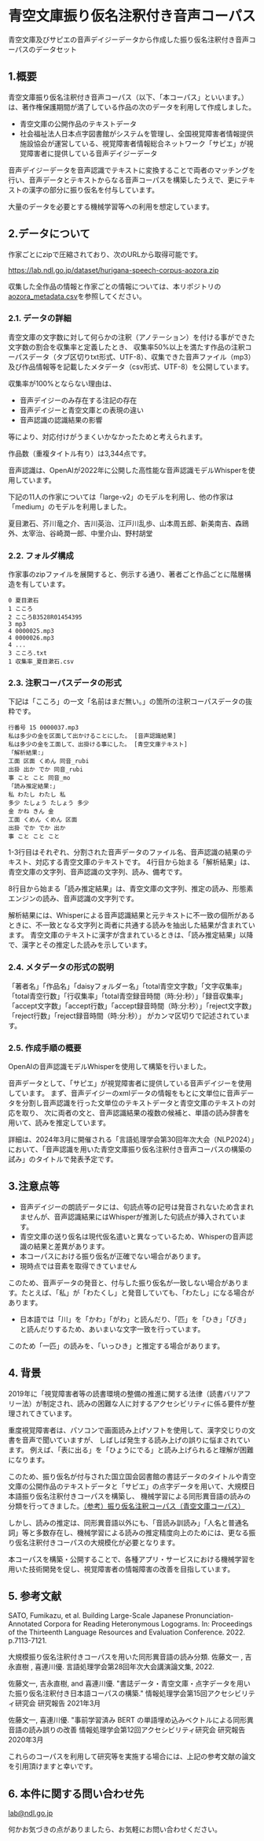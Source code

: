# 青空文庫振り仮名注釈付き音声コーパス
青空文庫及びサピエの音声デイジーデータから作成した振り仮名注釈付き音声コーパスのデータセット

## 1.概要

青空文庫振り仮名注釈付き音声コーパス（以下、「本コーパス」といいます。）は、著作権保護期間が満了している作品の次のデータを利用して作成しました。 
* 青空文庫の公開作品のテキストデータ
* 社会福祉法人日本点字図書館がシステムを管理し、全国視覚障害者情報提供施設協会が運営している、視覚障害者情報総合ネットワーク「サピエ」が視覚障害者に提供している音声デイジーデータ

音声デイジーデータを音声認識でテキストに変換することで両者のマッチングを行い、音声データとテキストからなる音声コーパスを構築したうえで、更にテキストの漢字の部分に振り仮名を付与しています。

大量のデータを必要とする機械学習等への利用を想定しています。

## 2.データについて

作家ごとにzipで圧縮されており、次のURLから取得可能です。

https://lab.ndl.go.jp/dataset/hurigana-speech-corpus-aozora.zip


収集した全作品の情報と作家ごとの情報については、本リポジトリの[aozora_metadata.csv](./aozora_metadata.csv)を参照してください。


### 2.1. データの詳細

青空文庫の文字数に対して何らかの注釈（アノテーション）を付ける事ができた文字数の割合を収集率と定義したとき、 
収集率50%以上を満たす作品の注釈コーパスデータ（タブ区切りtxt形式、UTF-8）、収集できた音声ファイル（mp3）及び作品情報等を記載したメタデータ（csv形式、UTF-8）を公開しています。

収集率が100%とならない理由は、
* 音声デイジーのみ存在する注記の存在
* 音声デイジーと青空文庫との表現の違い
* 音声認識の認識結果の影響

等により、対応付けがうまくいかなかったためと考えられます。

作品数（重複タイトル有り）は3,344点です。

音声認識は、OpenAIが2022年に公開した高性能な音声認識モデルWhisperを使用しています。

下記の11人の作家については「large-v2」のモデルを利用し、他の作家は「medium」のモデルを利用しました。

夏目漱石、芥川竜之介、吉川英治、江戸川乱歩、山本周五郎、新美南吉、森鴎外、太宰治、谷崎潤一郎、中里介山、野村胡堂

### 2.2. フォルダ構成

作家事のzipファイルを展開すると、例示する通り、著者ごと作品ごとに階層構造を有しています。

```
0 夏目漱石
1 こころ
2 こころB3528R01454395
3 mp3
4 0000025.mp3
4 0000026.mp3
4 ...
3 こころ.txt
1 収集率_夏目漱石.csv
```

### 2.3. 注釈コーパスデータの形式


下記は「こころ」の一文「名前はまだ無い。」の箇所の注釈コーパスデータの抜粋です。

```
行番号 15 0000037.mp3
私は多少の金を区面して出かけることにした。 [音声認識結果]
私は多少の金を工面して、出掛ける事にした。 [青空文庫テキスト]
「解析結果:」
工面 区面 くめん 同音_rubi
出掛 出か でか 同音_rubi
事 こと こと 同音_mo
「読み推定結果:」
私 わたし わたし 私
多少 たしょう たしょう 多少
金 かね きん 金
工面 くめん くめん 区面
出掛 でか でか 出か
事 こと こと こと
```

1-3行目はそれぞれ、分割された音声データのファイル名、音声認識の結果のテキスト、対応する青空文庫のテキストです。
4行目から始まる「解析結果」は、青空文庫の文字列、音声認識の文字列、読み、備考です。

8行目から始まる「読み推定結果」は、青空文庫の文字列、推定の読み、形態素エンジンの読み、音声認識の文字列です。

 解析結果には、Whisperによる音声認識結果と元テキストに不一致の個所があるときに、不一致となる文字列と両者に共通する読みを抽出した結果が含まれています。
青空文庫のテキストに漢字が含まれているときは、「読み推定結果」以降で、漢字とその推定した読みを示しています。


### 2.4. メタデータの形式の説明

「著者名」「作品名」「daisyフォルダー名」「total青空文字数」「文字収集率」「total青空行数」「行収集率」「total青空録音時間（時:分:秒）」「録音収集率」
「accept文字数」「accept行数」「accept録音時間（時:分:秒）」「reject文字数」「reject行数」「reject録音時間（時:分:秒）」
がカンマ区切りで記述されています。


### 2.5. 作成手順の概要
OpenAIの音声認識モデルWhisperを使用して構築を行いました。

音声データとして、「サピエ」が視覚障害者に提供している音声デイジーを使用しています。
まず、音声デイジーのxmlデータの情報をもとに文単位に音声データを分割し音声認識を行った文単位のテキストデータと青空文庫のテキストの対応を取り、
次に両者の文と、音声認識結果の複数の候補と、単語の読み辞書を用いて、読みを推定しています。

詳細は、2024年3月に開催される「言語処理学会第30回年次大会（NLP2024）」において、「音声認識を用いた青空文庫振り仮名注釈付き音声コーパスの構築の試み」のタイトルで発表予定です。


## 3.注意点等

* 音声デイジーの朗読データには、句読点等の記号は発音されないため含まれませんが、音声認識結果にはWhisperが推測した句読点が挿入されています。
* 青空文庫の送り仮名は現代仮名遣いと異なっているため、Whisperの音声認識の結果と差異があります。
* 本コーパスにおける振り仮名が正確でない場合があります。
* 現時点では音素を取得できていません

このため、音声データの発音と、付与した振り仮名が一致しない場合があります。たとえば、「私」が「わたくし」と発音していても、「わたし」になる場合があります。

* 日本語では「川」を「かわ」「がわ」と読んだり、「匹」を「ひき」「ぴき」と読んだりするため、あいまいな文字一致を行っています。

このため「一匹」の読みを、「いっひき」と推定する場合があります。


## 4. 背景
2019年に「視覚障害者等の読書環境の整備の推進に関する法律（読書バリアフリー法）が制定され、読みの困難な人に対するアクセシビリティに係る要件が整理されてきています。

 重度視覚障害者は、パソコンで画面読み上げソフトを使用して、漢字交じりの文書を音声で聞いていますが、 しばしば発生する読み上げの誤りに悩まされています。 
例えば、「表に出る」を「ひょうにでる」と読み上げられると理解が困難になります。

このため、振り仮名が付与された国立国会図書館の書誌データのタイトルや青空文庫の公開作品のテキストデータと「サピエ」の点字データを用いて、大規模日本語振り仮名注釈付きコーパスを構築し、
機械学習による同形異音語の読みの分類を行ってきました。[（参考）振り仮名注釈コーパス（青空文庫コーパス）](https://github.com/ndl-lab/huriganacorpus-aozora)

しかし、読みの推定は、同形異音語以外にも、「音読み訓読み」「人名と普通名詞」等と多数存在し、機械学習による読みの推定精度向上のためには、更なる振り仮名注釈付きコーパスの大規模化が必要となります。

本コーパスを構築・公開することで、各種アプリ・サービスにおける機械学習を用いた技術開発を促し、視覚障害者の情報障害の改善を目指しています。

## 5. 参考文献

SATO, Fumikazu, et al. Building Large-Scale Japanese Pronunciation-Annotated Corpora for Reading Heteronymous Logograms. In: Proceedings of the Thirteenth Language Resources and Evaluation Conference. 2022. p.7113-7121.

大規模振り仮名注釈付きコーパスを用いた同形異音語の読み分類. 佐藤文一 , 吉永直樹 , 喜連川優. 言語処理学会第28回年次大会講演論文集, 2022.

佐藤文一, 吉永直樹, and 喜連川優. "書誌データ・青空文庫・点字データを用いた振り仮名注釈付き日本語コーパスの構築." 情報処理学会第15回アクセシビリティ研究会 研究報告 2021年3月

佐藤文一, 喜連川優. "事前学習済み BERT の単語埋め込みベクトルによる同形異音語の読み誤りの改善 情報処理学会第12回アクセシビリティ研究会 研究報告2020年3月

これらのコーパスを利用して研究等を実施する場合には、上記の参考文献の論文を引用頂けますと幸いです。


## 6. 本件に関する問い合わせ先
lab@ndl.go.jp 

何かお気づきの点がありましたら、お気軽にお問い合わせください。

